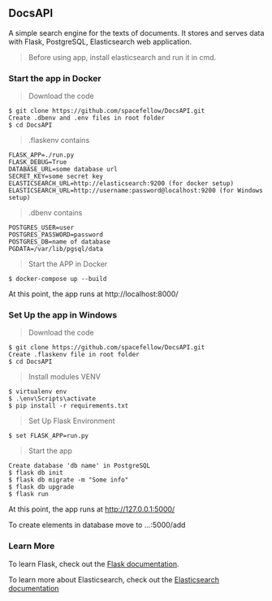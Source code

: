 ## DocsAPI

A simple search engine for the texts of documents. It stores and serves data with Flask, PostgreSQL, Elasticsearch web application.

>Before using app, install elasticsearch and run it in cmd.

### Start the app in Docker

>Download the code
```
$ git clone https://github.com/spacefellow/DocsAPI.git
Create .dbenv and .env files in root folder
$ cd DocsAPI
```

>.flaskenv contains
```
FLASK_APP=./run.py
FLASK_DEBUG=True
DATABASE_URL=some database url
SECRET_KEY=some secret key
ELASTICSEARCH_URL=http://elasticsearch:9200 (for docker setup)
ELASTICSEARCH_URL=http://username:password@localhost:9200 (for Windows setup)
```

>.dbenv contains
```
POSTGRES_USER=user
POSTGRES_PASSWORD=password
POSTGRES_DB=name of database
PGDATA=/var/lib/pgsql/data
```

>Start the APP in Docker
```
$ docker-compose up --build 
```
At this point, the app runs at http://localhost:8000/


### Set Up the app in Windows

>Download the code
```
$ git clone https://github.com/spacefellow/DocsAPI.git
Create .flaskenv file in root folder
$ cd DocsAPI
```

>Install modules VENV
```
$ virtualenv env
$ .\env\Scripts\activate
$ pip install -r requirements.txt
```
>Set Up Flask Environment
```
$ set FLASK_APP=run.py
```

>Start the app
```
Create database 'db name' in PostgreSQL
$ flask db init
$ flask db migrate -m "Some info"
$ flask db upgrade
$ flask run
```
At this point, the app runs at http://127.0.0.1:5000/

To create elements in database move to ...:5000/add


### Learn More
To learn Flask, check out the [Flask documentation](https://flask.palletsprojects.com/en/2.2.x/).

To learn more about Elasticsearch, check out the [Elasticsearch documentation](https://www.elastic.co/guide/en/elasticsearch/reference/8.4/install-elasticsearch.html)